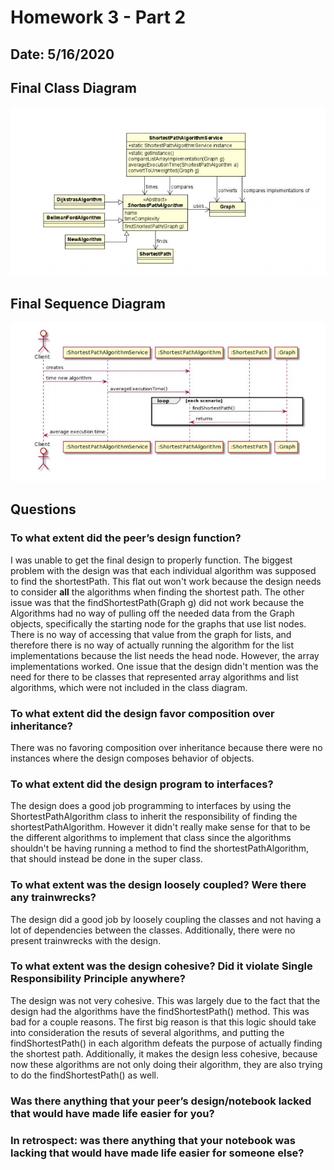 # Homework 3 - Part 2

## Date: 5/16/2020

## Final Class Diagram

![FinalClassDiagram](images/FinalClassDiagram.PNG)

## Final Sequence Diagram

![FinalSequenceDiagram](images/FinalSequenceDiagram.PNG)

## Questions

### To what extent did the peer’s design function?

I was unable to get the final design to properly function. The biggest problem with the design was that each individual algorithm was supposed to find the shortestPath.
This flat out won't work because the design needs to consider **all** the algorithms when finding the shortest path. The other issue was that the findShortestPath(Graph g) did not work because the Algorithms had no way of pulling off the needed
data from the Graph objects, specifically the starting node for the graphs that use list nodes. There is no way of accessing that value from the graph for lists, and therefore
there is no way of actually running the algorithm for the list implementations because the list needs the head node. However, the array implementations worked.
One issue that the design didn't mention was the need for there to be classes that represented array algorithms and list algorithms, which were not included in the
class diagram.

### To what extent did the design favor composition over inheritance?

There was no favoring composition over inheritance because there were no instances where the design composes behavior of objects.

### To what extent did the design program to interfaces?

The design does a good job programming to interfaces by using the ShortestPathAlgorithm class to inherit the responsibility of finding the shortestPathAlgorithm.
However it didn't really make sense for that to be the different algorithms to implement that class since the algorithms shouldn't be having running a method to find
the shortestPathAlgorithm, that should instead be done in the super class.

### To what extent was the design loosely coupled? Were there any trainwrecks?

The design did a good job by loosely coupling the classes and not having a lot of dependencies between the classes. Additionally, there were no present trainwrecks
with the design.

### To what extent was the design cohesive? Did it violate Single Responsibility Principle anywhere?

The design was not very cohesive. This was largely due to the fact that the design had the algorithms have the findShortestPath() method. This was bad for
a couple reasons. The first big reason is that this logic should take into consideration the resuts of several algorithms, and putting the findShortestPath() in
each algorithm defeats the purpose of actually finding the shortest path. Additionally, it makes the design less cohesive, because now these algorithms are not only doing their algorithm,
they are also trying to do the findShortestPath() as well.

### Was there anything that your peer’s design/notebook lacked that would have made life easier for you?

### In retrospect: was there anything that your notebook was lacking that would have made life easier for someone else?
